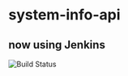 # system-info-api
## now using Jenkins
![Build Status](http://http://brightonvandenend.nl:8080/job/System%20Info%20API/badge/icon)
